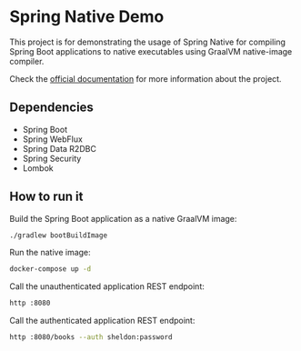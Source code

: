 # Spring Native Demo

This project is for demonstrating the usage of Spring Native for compiling Spring Boot applications
to native executables using GraalVM native-image compiler.

Check the [official documentation](https://docs.spring.io/spring-native/docs/current/reference/htmlsingle/)
for more information about the project.

## Dependencies

* Spring Boot
* Spring WebFlux
* Spring Data R2DBC
* Spring Security
* Lombok

## How to run it

Build the Spring Boot application as a native GraalVM image:

```bash
./gradlew bootBuildImage
```

Run the native image:

```bash
docker-compose up -d
```

Call the unauthenticated application REST endpoint:

```bash
http :8080
```

Call the authenticated application REST endpoint:

```bash
http :8080/books --auth sheldon:password
```
